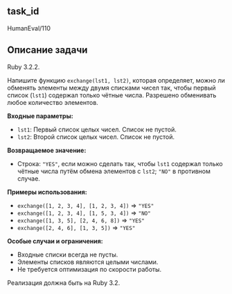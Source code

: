 ## task_id
HumanEval/110

## Описание задачи
Ruby 3.2.2.

Напишите функцию `exchange(lst1, lst2)`, которая определяет, можно ли обменять элементы между двумя списками чисел так, чтобы первый список (`lst1`) содержал только чётные числа.  Разрешено обменивать любое количество элементов.

**Входные параметры:**

* `lst1`: Первый список целых чисел.  Список не пустой.
* `lst2`: Второй список целых чисел. Список не пустой.

**Возвращаемое значение:**

* Строка: `"YES"`, если можно сделать так, чтобы `lst1` содержал только чётные числа путём обмена элементов с `lst2`; `"NO"` в противном случае.

**Примеры использования:**

* `exchange([1, 2, 3, 4], [1, 2, 3, 4])` => `"YES"`
* `exchange([1, 2, 3, 4], [1, 5, 3, 4])` => `"NO"`
* `exchange([1, 3, 5], [2, 4, 6, 8])` => `"YES"`
* `exchange([2, 4, 6], [1, 3, 5])` => `"YES"`


**Особые случаи и ограничения:**

* Входные списки всегда не пусты.
* Элементы списков являются целыми числами.
* Не требуется оптимизация по скорости работы.


Реализация должна быть на Ruby 3.2.

